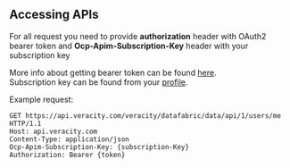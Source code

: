 ## Accessing APIs

For all request you need to provide **authorization** header with OAuth2 bearer token and **Ocp-Apim-Subscription-Key**  header with your subscription key  
  

More info about getting bearer token can be found [here](https://developer.veracity.com/doc/identity).  
 Subscription key can be found from your [profile](https://api-portal.veracity.com/developer).  

 Example request:

    GET https://api.veracity.com/veracity/datafabric/data/api/1/users/me HTTP/1.1
    Host: api.veracity.com
    Content-Type: application/json
    Ocp-Apim-Subscription-Key: {subscription-Key}
    Authorization: Bearer {token} 